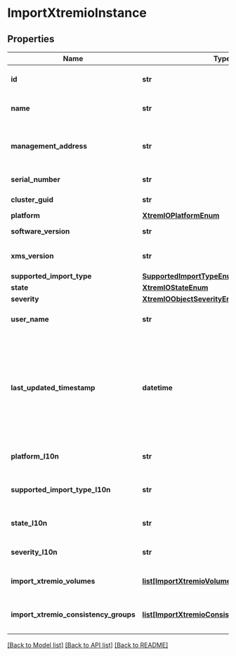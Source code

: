 # ImportXtremioInstance

## Properties
Name | Type | Description | Notes
------------ | ------------- | ------------- | -------------
**id** | **str** | Unique identifier of the XtremIO storage system that is a source storage system for import. | [optional] 
**name** | **str** | Name of the XtremIO storage system.  This property supports case-insensitive filtering. | [optional] 
**management_address** | **str** | Management address to use for communicating with the XtremIO storage system. The address can be an IPv4 address or FQDN (Fully Qualified Domain Name). | [optional] 
**serial_number** | **str** | Serial number of the XtremIO storage system. | [optional] 
**cluster_guid** | **str** | Cluster GUID of the XtremIO storage system. | [optional] 
**platform** | [**XtremIOPlatformEnum**](XtremIOPlatformEnum.md) |  | [optional] 
**software_version** | **str** | Software version of the XtremIO storage system. | [optional] 
**xms_version** | **str** | Version of the XMS instance that manages the XtremIO storage system. | [optional] 
**supported_import_type** | [**SupportedImportTypeEnum**](SupportedImportTypeEnum.md) |  | [optional] 
**state** | [**XtremIOStateEnum**](XtremIOStateEnum.md) |  | [optional] 
**severity** | [**XtremIOObjectSeverityEnum**](XtremIOObjectSeverityEnum.md) |  | [optional] 
**user_name** | **str** | User account name used to communicate with the XtremIO storage system. | [optional] 
**last_updated_timestamp** | **datetime** | Date and time when the XtremIO storage system details were last updated. These details include the XtremIO storage system and information about its importable volumes and consistency groups. The timestamp is updated when the XtremIO storage system is created and whenever the importable volumes and consistency groups are discovered. | [optional] 
**platform_l10n** | **str** | Localized message string corresponding to platform Was added in version 1.0.2. | [optional] 
**supported_import_type_l10n** | **str** | Localized message string corresponding to supported_import_type Was added in version 1.0.2. | [optional] 
**state_l10n** | **str** | Localized message string corresponding to state Was added in version 1.0.2. | [optional] 
**severity_l10n** | **str** | Localized message string corresponding to severity Was added in version 1.0.2. | [optional] 
**import_xtremio_volumes** | [**list[ImportXtremioVolumeInstance]**](ImportXtremioVolumeInstance.md) | This is the inverse of the resource type import_xtremio_volume association. | [optional] 
**import_xtremio_consistency_groups** | [**list[ImportXtremioConsistencyGroupInstance]**](ImportXtremioConsistencyGroupInstance.md) | This is the inverse of the resource type import_xtremio_consistency_group association. | [optional] 

[[Back to Model list]](../README.md#documentation-for-models) [[Back to API list]](../README.md#documentation-for-api-endpoints) [[Back to README]](../README.md)


